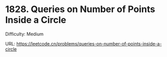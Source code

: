 # 1828. Queries on Number of Points Inside a Circle

Difficulty: Medium

URL: https://leetcode.cn/problems/queries-on-number-of-points-inside-a-circle

